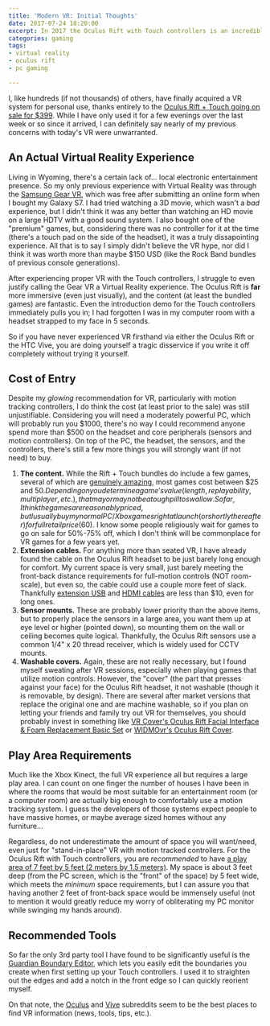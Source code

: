 ```yaml
---
title: 'Modern VR: Initial Thoughts'
date: 2017-07-24 18:20:00
excerpt: In 2017 the Oculus Rift with Touch controllers is an incredible experience that you really need to experience first-hand. For anyone considering buying into it, I have some tips.
categories: gaming
tags:
- virtual reality
- oculus rift
- pc gaming

---
```

I, like hundreds (if not thousands) of others, have finally acquired a VR system for personal use, thanks entirely to the [Oculus Rift + Touch going on sale for $399](https://www.oculus.com/blog/rift-touch-399-for-a-limited-time-summer-of-rifts-best-deal-yet/). While I have only used it for a few evenings over the last week or so since it arrived, I can definitely say nearly of my previous concerns with today's VR were unwarranted.

## An Actual Virtual Reality Experience

Living in Wyoming, there's a certain lack of... local electronic entertainment presence. So my only previous experience with Virtual Reality was through the [Samsung Gear VR](http://www.samsung.com/us/mobile/virtual-reality/gear-vr/gear-vr-sm-r322nzwaxar/), which was free after submitting an online form when I bought my Galaxy S7. I had tried watching a 3D movie, which wasn't a *bad* experience, but I didn't think it was any better than watching an HD movie on a large HDTV with a good sound system. I also bought one of the "premium" games, but, considering there was no controller for it at the time (there's a touch pad on the side of the headset), it was a truly dissapointing experience. All that is to say I simply didn't believe the VR hype, nor did I think it was worth more than maybe $150 USD (like the Rock Band bundles of previous console generations).

After experiencing proper VR with the Touch controllers, I struggle to even justify calling the Gear VR a Virtual Reality experience. The Oculus Rift is **far** more immersive (even just visually), and the content (at least the bundled games) are fantastic. Even the introduction demo for the Touch controllers immediately pulls you in; I had forgotten I was in my computer room with a headset strapped to my face in 5 seconds.

So if you have never experienced VR firsthand via either the Oculus Rift or the HTC Vive, you are doing yourself a tragic disservice if you write it off completely without trying it yourself.

## Cost of Entry

Despite my *glowing* recommendation for VR, particularly with motion tracking controllers, I do think the cost  (at least prior to the sale) was still unjustifiable. Considering you will need a moderately powerful PC, which will probably run you $1000, there's no way I could recommend anyone spend more than $500 on the headset and core peripherals (sensors and motion controllers). On top of the PC, the headset, the sensors, and the controllers, there's still a few more things you will strongly want (if not need) to buy.

1. **The content.** While the Rift + Touch bundles do include a few games, several of which are [genuinely amazing](https://www.oculus.com/robo-recall/), most games cost between $25 and $50. Depending on you determine a game's value (length, replayability, multiplayer, etc.), that may or may not be a tough pill to swallow. So far, I think the games are reasonably priced, but I usually buy my normal PC/Xbox games right at launch (or shortly thereafter) for full retail price ($60). I know some people religiously wait for games to go on sale for 50%-75% off, which I don't think will be commonplace for VR games for a few years yet.
2. **Extension cables.** For anything more than seated VR, I have already found the cable on the Oculus Rift headset to be just barely long enough for comfort. My current space is very small, just barely meeting the front-back distance requirements for full-motion controls (NOT room-scale), but even so, the cable could use a couple more feet of slack. Thankfully [extension USB](https://smile.amazon.com/dp/B00C7SA21U) and [HDMI cables](https://smile.amazon.com/gp/product/B01D5H91KE) are less than $10, even for long ones.
3. **Sensor mounts.** These are probably lower priority than the above items, but to properly place the sensors in a large area, you want them up at eye level or higher (pointed down), so mounting them on the wall or ceiling becomes quite logical. Thankfully, the Oculus Rift sensors use a common 1/4" x 20 thread receiver, which is widely used for CCTV mounts.
4. **Washable covers.** Again, these are not really necessary, but I found myself sweating after VR sessions, especially when playing games that utilize motion controls. However, the "cover" (the part that presses against your face) for the Oculus Rift headset, it not washable (though it is removable, by design). There are several after market versions that replace the original one and are machine washable, so if you plan on letting your friends and family try out VR for themselves, you should probably invest in something like [VR Cover's Oculus Rift Facial Interface & Foam Replacement Basic Set](https://vrcover.com/product/oculus-rift-facial-interface-foam-replacement-basic-set/) or [WIDMOvr's Oculus Rift Cover](https://widmovr.com/product/oculus-rift-cover/).

## Play Area Requirements

Much like the Xbox Kinect, the full VR experience all but requires a large play area. I can count on one finger the number of houses I have been in where the rooms that would be most suitable for an entertainment room (or a computer room) are actually big enough to comfortably use a motion tracking system. I guess the developers of those systems expect people to have massive homes, or maybe average sized homes without any furniture...

Regardless, do not underestimate the amount of space you will want/need, even just for "stand-in-place" VR with motion tracked controllers. For the Oculus Rift with Touch controllers, you are *recommended* to have [a play area of 7 feet by 5 feet (2 meters by 1.5 meters)](https://support.oculus.com/help/oculus/287240295005475?helpref=hc_fnav). My space is about 3 feet deep (from the PC screen, which is the "front" of the space) by 5 feet wide, which meets the *minimum* space requirements, but I can assure you that having another 2 feet of front-back space would be immensely useful (not to mention it would greatly reduce my worry of obliterating my PC monitor while swinging my hands around).

## Recommended Tools

So far the only 3rd party tool I have found to be significantly useful is the [Guardian Boundary Editor](https://www.reddit.com/r/oculus/comments/6iezwq/guardian_boundary_editor_customizestraighten_your/), which lets you easily edit the boundaries you create when first setting up your Touch controllers. I used it to straighten out the edges and add a notch in the front edge so I can quickly reorient myself.

On that note, the [Oculus](https://www.reddit.com/r/oculus/) and [Vive](https://www.reddit.com/r/Vive/) subreddits seem to be the best places to find VR information (news, tools, tips, etc.).

